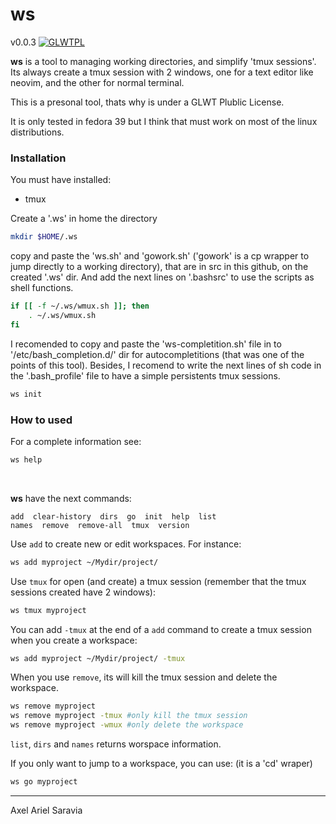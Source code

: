 # ws
v0.0.3
[![GLWTPL](https://img.shields.io/badge/GLWT-Public_License-red.svg)](https://github.com/me-shaon/GLWTPL
)

**ws** is a tool to managing working directories, and simplify 'tmux sessions'.
Its always create a tmux session with 2 windows, one for a text editor like
neovim, and the other for normal terminal. 

This is a presonal tool, thats why is under a GLWT Plublic License.

It is only tested in fedora 39 but I think that must work on most of the linux
distributions.

### Installation

You must have installed:
- tmux


Create a '.ws' in home the directory
```sh
mkdir $HOME/.ws
```
copy and paste the 'ws.sh' and 'gowork.sh' ('gowork' is a cp wrapper to jump
directly to a working directory), that are in src in this github, on the
created '.ws' dir. And add the next lines on '.bashsrc' to use the scripts as
shell functions.

```sh
if [[ -f ~/.ws/wmux.sh ]]; then
    . ~/.ws/wmux.sh
fi
```

I recomended to copy and paste the 'ws-completition.sh' file in to
'/etc/bash_completion.d/' dir for <Tab><Tab> autocompletitions (that was one
of the points of this tool). Besides, I recomend to write the next lines of sh
code in the '.bash_profile' file to have a simple persistents tmux sessions.

```sh
ws init
```


### How to used

For a complete information see:
```sh
ws help
```
<br>

**ws** have the next commands:
    
    add  clear-history  dirs  go  init  help  list
    names  remove  remove-all  tmux  version
    

Use ``add`` to create new or edit workspaces. For instance:
```sh
ws add myproject ~/Mydir/project/
```

Use ``tmux`` for open (and create) a tmux session (remember that the tmux
sessions created have 2 windows):
```sh
ws tmux myproject
```
You can add ``-tmux`` at the end of a ``add`` command to create a tmux
session when you create a workspace:
```sh
ws add myproject ~/Mydir/project/ -tmux
```

When you use ``remove``, its will kill the tmux session and delete the
workspace.
```sh
ws remove myproject
ws remove myproject -tmux #only kill the tmux session
ws remove myproject -wmux #only delete the workspace
```

``list``, ``dirs`` and ``names`` returns worspace information.

If you only want to jump to a workspace, you can use: (it is a 'cd' wraper)
```sh
ws go myproject
```

---

Axel Ariel Saravia
